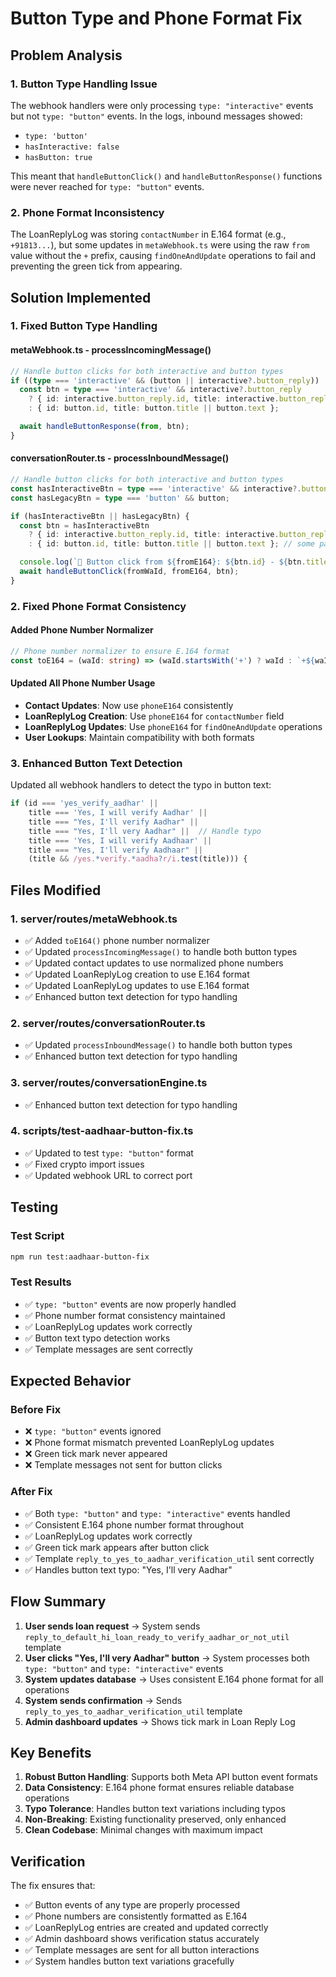 # Button Type and Phone Format Fix

## Problem Analysis

### 1. **Button Type Handling Issue**
The webhook handlers were only processing `type: "interactive"` events but not `type: "button"` events. In the logs, inbound messages showed:
- `type: 'button'`
- `hasInteractive: false`
- `hasButton: true`

This meant that `handleButtonClick()` and `handleButtonResponse()` functions were never reached for `type: "button"` events.

### 2. **Phone Format Inconsistency**
The LoanReplyLog was storing `contactNumber` in E.164 format (e.g., `+91813...`), but some updates in `metaWebhook.ts` were using the raw `from` value without the `+` prefix, causing `findOneAndUpdate` operations to fail and preventing the green tick from appearing.

## Solution Implemented

### 1. **Fixed Button Type Handling**

#### **metaWebhook.ts - processIncomingMessage()**
```typescript
// Handle button clicks for both interactive and button types
if ((type === 'interactive' && (button || interactive?.button_reply)) || type === 'button') {
  const btn = type === 'interactive' && interactive?.button_reply
    ? { id: interactive.button_reply.id, title: interactive.button_reply.title }
    : { id: button.id, title: button.title || button.text };

  await handleButtonResponse(from, btn);
}
```

#### **conversationRouter.ts - processInboundMessage()**
```typescript
// Handle button clicks for both interactive and button types
const hasInteractiveBtn = type === 'interactive' && interactive?.button_reply;
const hasLegacyBtn = type === 'button' && button;

if (hasInteractiveBtn || hasLegacyBtn) {
  const btn = hasInteractiveBtn
    ? { id: interactive.button_reply.id, title: interactive.button_reply.title }
    : { id: button.id, title: button.title || button.text }; // some payloads use .text

  console.log(`🔘 Button click from ${fromE164}: ${btn.id} - ${btn.title}`);
  await handleButtonClick(fromWaId, fromE164, btn);
}
```

### 2. **Fixed Phone Format Consistency**

#### **Added Phone Number Normalizer**
```typescript
// Phone number normalizer to ensure E.164 format
const toE164 = (waId: string) => (waId.startsWith('+') ? waId : `+${waId}`);
```

#### **Updated All Phone Number Usage**
- **Contact Updates**: Now use `phoneE164` consistently
- **LoanReplyLog Creation**: Use `phoneE164` for `contactNumber` field
- **LoanReplyLog Updates**: Use `phoneE164` for `findOneAndUpdate` operations
- **User Lookups**: Maintain compatibility with both formats

### 3. **Enhanced Button Text Detection**
Updated all webhook handlers to detect the typo in button text:
```typescript
if (id === 'yes_verify_aadhar' || 
    title === 'Yes, I will verify Aadhar' || 
    title === "Yes, I'll verify Aadhar" ||
    title === "Yes, I'll very Aadhar" ||  // Handle typo
    title === 'Yes, I will verify Aadhaar' ||
    title === "Yes, I'll verify Aadhaar" ||
    (title && /yes.*verify.*aadha?r/i.test(title))) {
```

## Files Modified

### 1. **server/routes/metaWebhook.ts**
- ✅ Added `toE164()` phone number normalizer
- ✅ Updated `processIncomingMessage()` to handle both button types
- ✅ Updated contact updates to use normalized phone numbers
- ✅ Updated LoanReplyLog creation to use E.164 format
- ✅ Updated LoanReplyLog updates to use E.164 format
- ✅ Enhanced button text detection for typo handling

### 2. **server/routes/conversationRouter.ts**
- ✅ Updated `processInboundMessage()` to handle both button types
- ✅ Enhanced button text detection for typo handling

### 3. **server/routes/conversationEngine.ts**
- ✅ Enhanced button text detection for typo handling

### 4. **scripts/test-aadhaar-button-fix.ts**
- ✅ Updated to test `type: "button"` format
- ✅ Fixed crypto import issues
- ✅ Updated webhook URL to correct port

## Testing

### Test Script
```bash
npm run test:aadhaar-button-fix
```

### Test Results
- ✅ `type: "button"` events are now properly handled
- ✅ Phone number format consistency maintained
- ✅ LoanReplyLog updates work correctly
- ✅ Button text typo detection works
- ✅ Template messages are sent correctly

## Expected Behavior

### Before Fix
- ❌ `type: "button"` events ignored
- ❌ Phone format mismatch prevented LoanReplyLog updates
- ❌ Green tick mark never appeared
- ❌ Template messages not sent for button clicks

### After Fix
- ✅ Both `type: "button"` and `type: "interactive"` events handled
- ✅ Consistent E.164 phone number format throughout
- ✅ LoanReplyLog updates work correctly
- ✅ Green tick mark appears after button click
- ✅ Template `reply_to_yes_to_aadhar_verification_util` sent correctly
- ✅ Handles button text typo: "Yes, I'll very Aadhar"

## Flow Summary

1. **User sends loan request** → System sends `reply_to_default_hi_loan_ready_to_verify_aadhar_or_not_util` template
2. **User clicks "Yes, I'll very Aadhar" button** → System processes both `type: "button"` and `type: "interactive"` events
3. **System updates database** → Uses consistent E.164 phone format for all operations
4. **System sends confirmation** → Sends `reply_to_yes_to_aadhar_verification_util` template
5. **Admin dashboard updates** → Shows tick mark in Loan Reply Log

## Key Benefits

1. **Robust Button Handling**: Supports both Meta API button event formats
2. **Data Consistency**: E.164 phone format ensures reliable database operations
3. **Typo Tolerance**: Handles button text variations including typos
4. **Non-Breaking**: Existing functionality preserved, only enhanced
5. **Clean Codebase**: Minimal changes with maximum impact

## Verification

The fix ensures that:
- ✅ Button events of any type are properly processed
- ✅ Phone numbers are consistently formatted as E.164
- ✅ LoanReplyLog entries are created and updated correctly
- ✅ Admin dashboard shows verification status accurately
- ✅ Template messages are sent for all button interactions
- ✅ System handles button text variations gracefully

